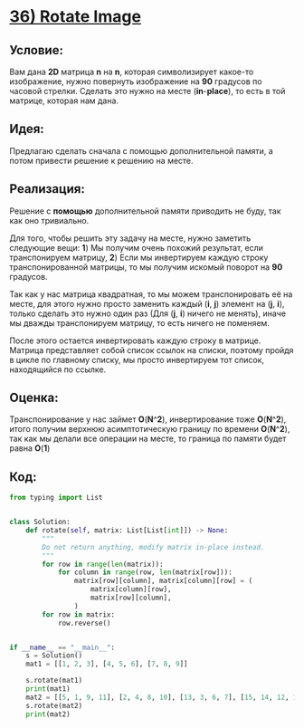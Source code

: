 # [**36) Rotate Image**](https://leetcode.com/problems/rotate-image/description/)

## **Условие:**

Вам дана **2D** матрица **n** на **n**, которая символизирует какое-то изображение, нужно повернуть изображение на **90** градусов по часовой стрелки. Сделать это нужно на месте (**in**-**place**), то есть в той матрице, которая нам дана.

## **Идея:**

Предлагаю сделать сначала с помощью дополнительной памяти, а потом привести решение к решению на месте.

## **Реализация:**

Решение с **помoщью** дополнительной памяти приводить не буду, так как оно тривиально.

Для того, чтобы решить эту задачу на месте, нужно заметить следующие вещи: **1**) Мы получим очень похожий результат, если транспонируем матрицу, **2**) Если мы инвертируем каждую строку транспонированной матрицы, то мы получим искомый поворот на **90** градусов.

Так как у нас матрица квадратная, то мы можем транспонировать её на месте, для этого нужно просто заменить каждый (**i**, **j**) элемент на (**j**, **i**), только сделать это нужно один раз (Для (**j**, **i**) ничего не менять), иначе мы дважды транспонируем матрицу, то есть ничего не поменяем.

После этого остается инвертировать каждую строку в матрице. Матрица представляет собой список ссылок на списки, поэтому пройдя в цикле по главному списку, мы просто инвертируем тот список, находящийся по ссылке.



## **Оценка:**

Транспонирование у нас займет **O**(**N**^**2**), инвертирование тоже **O**(**N**^**2**), итого получим верхнюю асимптотическую границу по времени **O**(**N**^**2**), так как мы делали все операции на месте, то граница по памяти будет равна **O**(**1**)

## Код:
```python
from typing import List


class Solution:
    def rotate(self, matrix: List[List[int]]) -> None:
        """
        Do not return anything, modify matrix in-place instead.
        """
        for row in range(len(matrix)):
            for column in range(row, len(matrix[row])):
                matrix[row][column], matrix[column][row] = (
                    matrix[column][row],
                    matrix[row][column],
                )
        for row in matrix:
            row.reverse()


if __name__ == "__main__":
    s = Solution()
    mat1 = [[1, 2, 3], [4, 5, 6], [7, 8, 9]]

    s.rotate(mat1)
    print(mat1)
    mat2 = [[5, 1, 9, 11], [2, 4, 8, 10], [13, 3, 6, 7], [15, 14, 12, 16]]
    s.rotate(mat2)
    print(mat2)

```

